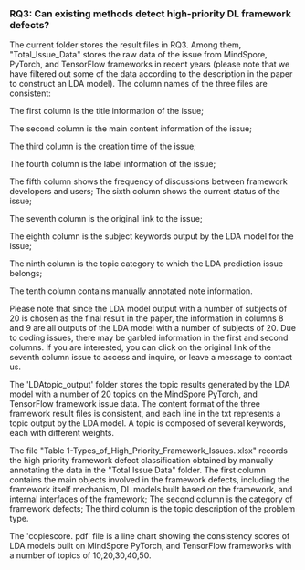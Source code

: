 ### RQ3: Can existing methods detect high-priority DL framework defects?

The current folder stores the result files in RQ3. Among them, "Total_Issue_Data" stores the raw data of the issue from MindSpore, PyTorch, and TensorFlow frameworks in recent years (please note that we have filtered out some of the data according to the description in the paper to construct an LDA model). The column names of the three files are consistent: 

The first column is the title information of the issue; 

The second column is the main content information of the issue; 

The third column is the creation time of the issue; 

The fourth column is the label information of the issue; 

The fifth column shows the frequency of discussions between framework developers and users; The sixth column shows the current status of the issue; 

The seventh column is the original link to the issue; 

The eighth column is the subject keywords output by the LDA model for the issue; 

The ninth column is the topic category to which the LDA prediction issue belongs; 

The tenth column contains manually annotated note information. 

Please note that since the LDA model output with a number of subjects of 20 is chosen as the final result in the paper, the information in columns 8 and 9 are all outputs of the LDA model with a number of subjects of 20. Due to coding issues, there may be garbled information in the first and second columns. If you are interested, you can click on the original link of the seventh column issue to access and inquire, or leave a message to contact us.

The 'LDAtopic_output' folder stores the topic results generated by the LDA model with a number of 20 topics on the MindSpore PyTorch, and TensorFlow framework issue data. The content format of the three framework result files is consistent, and each line in the txt represents a topic output by the LDA model. A topic is composed of several keywords, each with different weights.

The file "Table 1-Types_of_High_Priority_Framework_Issues. xlsx" records the high priority framework defect classification obtained by manually annotating the data in the "Total Issue Data" folder. The first column contains the main objects involved in the framework defects, including the framework itself mechanism, DL models built based on the framework, and internal interfaces of the framework; The second column is the category of framework defects; The third column is the topic description of the problem type.



The 'copiescore. pdf' file is a line chart showing the consistency scores of LDA models built on MindSpore PyTorch, and TensorFlow frameworks with a number of topics of 10,20,30,40,50.



